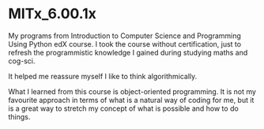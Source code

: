 # MITx_6.00.1x
My programs from Introduction to Computer Science and Programming Using Python edX course. I took the course without certification, just to refresh the programmistic knowledge I gained during studying maths and cog-sci.

It helped me reassure myself I like to think algorithmically. 

What I learned from this course is object-oriented programming. It is not my favourite approach in terms of what is a natural way of coding for me, but it is a great way to stretch my concept of what is possible and how to do things.
